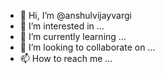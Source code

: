 - 👋 Hi, I’m @anshulvijayvargi
- 👀 I’m interested in ...
- 🌱 I’m currently learning ...
- 💞️ I’m looking to collaborate on ...
- 📫 How to reach me ...

<!---
anshulvijayvargi/anshulvijayvargi is a ✨ special ✨ repository because its `README.md` (this file) appears on your GitHub profile.
You can click the Preview link to take a look at your changes.
--->
